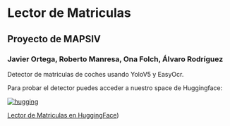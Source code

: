# Lector de Matriculas
## Proyecto de MAPSIV
### Javier Ortega, Roberto Manresa, Ona Folch, Álvaro Rodríguez

Detector de matriculas de coches usando YoloV5 y EasyOcr.

Para probar el detector puedes acceder a nuestro space de Huggingface:

[![hugging](https://huggingface.co/front/assets/huggingface_logo-noborder.svg)](https://huggingface.co/spaces/Javiob/matriculas)

[Lector de Matriculas en HuggingFace](https://huggingface.co/spaces/Javiob/matriculas))
